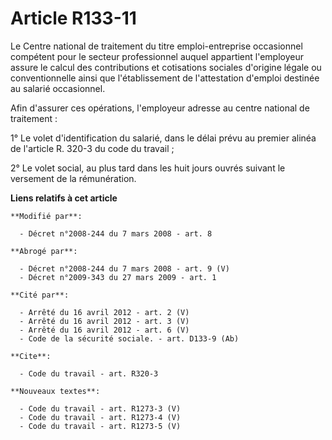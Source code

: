 # Article R133-11

Le Centre national de traitement du titre emploi-entreprise occasionnel compétent pour le secteur professionnel auquel
appartient l'employeur assure le calcul des contributions et cotisations sociales d'origine légale ou conventionnelle ainsi
que l'établissement de l'attestation d'emploi destinée au salarié occasionnel. 

Afin d'assurer ces opérations, l'employeur adresse au centre national de traitement : 

1° Le volet d'identification du salarié, dans le délai prévu au premier alinéa de l'article R. 320-3 du code du travail ; 

2° Le volet social, au plus tard dans les huit jours ouvrés suivant le versement de la rémunération.

**Liens relatifs à cet article**

	**Modifié par**:

	  - Décret n°2008-244 du 7 mars 2008 - art. 8

	**Abrogé par**:

	  - Décret n°2008-244 du 7 mars 2008 - art. 9 (V)
	  - Décret n°2009-343 du 27 mars 2009 - art. 1

	**Cité par**:

	  - Arrêté du 16 avril 2012 - art. 2 (V)
	  - Arrêté du 16 avril 2012 - art. 3 (V)
	  - Arrêté du 16 avril 2012 - art. 6 (V)
	  - Code de la sécurité sociale. - art. D133-9 (Ab)

	**Cite**:

	  - Code du travail - art. R320-3

	**Nouveaux textes**:

	  - Code du travail - art. R1273-3 (V)
	  - Code du travail - art. R1273-4 (V)
	  - Code du travail - art. R1273-5 (V)
